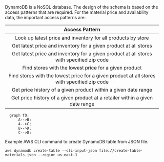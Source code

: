 DynamoDB is a NoSQL database.  The design of the schema is based on the access patterns that are required.   For the material price and availability data, the important access patterns are:

| Access Pattern |
|:---:|
| Look up latest price and inventory for all products by store |
| Get latest price and inventory for a given product at all stores |
| Get latest price and inventory for a given product at all stores with specified zip code |
| Find stores with the lowest price for a given product |
| Find stores with the lowest price for a given product at all stores with specified zip code |
| Get price history of a given product within a given date range |
| Get price history of a given product at a retailer within a given date range |

```mermaid
  graph TD;
      A-->B;
      A-->C;
      B-->D;
      C-->D;
```

Example AWS CLI command to create DynamoDB table from JSON file.

```
aws dynamodb create-table --cli-input-json file://create-table-materials.json --region us-east-1
```

